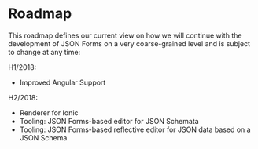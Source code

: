 # Roadmap

This roadmap defines our current view on how we will continue with the development of JSON Forms on a very coarse-grained level and is subject to change at any time:

H1/2018:
 * Improved Angular Support
 
H2/2018:
 * Renderer for Ionic
 * Tooling: JSON Forms-based editor for JSON Schemata
 * Tooling: JSON Forms-based reflective editor for JSON data based on a JSON Schema
